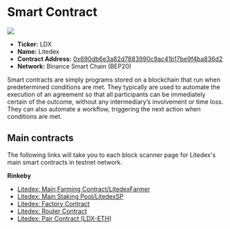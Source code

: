 # Smart Contract

![](../../.gitbook/assets/15.-token-\_-smart-contract.svg)

* **Ticker:** LDX
* **Name:** Litedex
* **Contract Address:** [0x690db6e3a82d7883990c9ac41b17be9f4ba836d2](https://bscscan.com/token/0x690db6e3a82d7883990c9ac41b17be9f4ba836d2)
* **Network:** Binance Smart Chain (BEP20)&#x20;

Smart contracts are simply programs stored on a blockchain that run when predetermined conditions are met. They typically are used to automate the execution of an agreement so that all participants can be immediately certain of the outcome, without any intermediary’s involvement or time loss. They can also automate a workflow, triggering the next action when conditions are met.

## Main contracts

The following links will take you to each block scanner page for Litedex's main smart contracts in testnet network.

**Rinkeby**

* [Litedex: Main Farming Contract/LitedexFarmer](https://rinkeby.etherscan.io/address/0x22e57e66865f75c2e79d45aaeff9afd7c57c98ff#code)
* [Litedex: Main Staking Pool/LitedexSP](https://rinkeby.etherscan.io/address/0xc5c6a872b0ef7bbdeb42d95745c4b19ce3a2814c)
* [Litedex: Factory Contract](https://rinkeby.etherscan.io/address/0x154719241ed12011c0a722ca5226ee2099a82d38#code)
* [Litedex: Router Contract](https://rinkeby.etherscan.io/address/0xb05a6b43020f67784275b2ce3be6c34c7d564c04#code)
* [Litedex: Pair Contract (LDX-ETH)](https://rinkeby.etherscan.io/address/0xa71ea99abb7a34956da9fb35f96ca9d8b21fd5f5#code)
